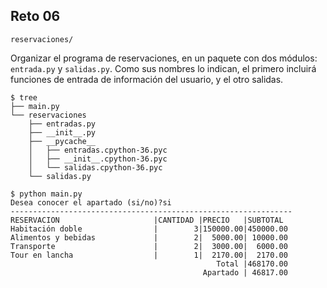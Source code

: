 ## Reto 06

`reservaciones/`

Organizar el programa de reservaciones, en un paquete con dos módulos: `entrada.py` y `salidas.py`. Como sus nombres lo indican, el primero incluirá funciones de entrada de información del usuario, y el otro salidas.

```
$ tree
├── main.py
└── reservaciones
    ├── entradas.py
    ├── __init__.py
    ├── __pycache__
    │   ├── entradas.cpython-36.pyc
    │   ├── __init__.cpython-36.pyc
    │   └── salidas.cpython-36.pyc
    └── salidas.py

$ python main.py 
Desea conocer el apartado (si/no)?si
---------------------------------------------------------------
RESERVACION                     |CANTIDAD |PRECIO   |SUBTOTAL 
Habitación doble                |        3|150000.00|450000.00
Alimentos y bebidas             |        2|  5000.00| 10000.00
Transporte                      |        2|  3000.00|  6000.00
Tour en lancha                  |        1|  2170.00|  2170.00
                                              Total |468170.00
                                           Apartado | 46817.00
```